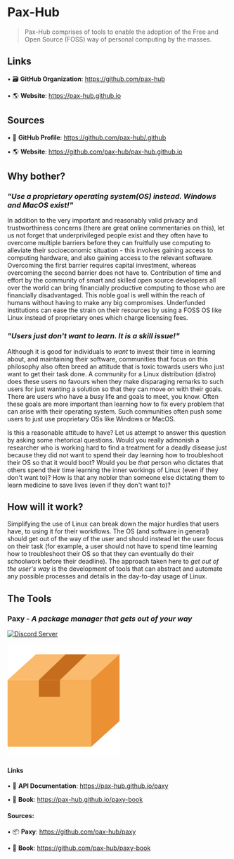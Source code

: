 # Pax-Hub 

> Pax-Hub comprises of tools to enable the adoption of the Free and Open Source (FOSS) way of personal computing by the masses.

## Links

• 🗃️ **GitHub Organization**: https://github.com/pax-hub

• :earth_americas: **Website**: https://pax-hub.github.io

## Sources

• :busts_in_silhouette: **GitHub Profile**: https://github.com/pax-hub/.github

• :earth_americas: **Website**: https://github.com/pax-hub/pax-hub.github.io

## Why bother?

### _"Use a proprietary operating system(OS) instead. Windows and MacOS exist!"_
In addition to the very important and reasonably valid privacy and trustworthiness concerns (there are great online commentaries on this), let us not forget that underprivileged people exist and they often have to overcome multiple barriers before they can fruitfully use computing to alleviate their socioeconomic situation - this involves gaining access to computing hardware, and also gaining access to the relevant software. 
Overcoming the first barrier requires capital investment, whereas overcoming the second barrier does not have to. 
Contribution of time and effort by the community of smart and skilled open source developers all over the world can bring financially productive computing to those who are financially disadvantaged. This noble goal is well within the reach of humans without having to make any big compromises. Underfunded institutions can ease the strain on their resources by using a FOSS OS like Linux instead of proprietary ones which charge licensing fees.

### _"Users just don't want to learn. It is a skill issue!"_
Although it is good for individuals to _want_ to invest their time in learning about, and maintaining their software, communities that focus on this philosophy also often breed an attitude that is toxic towards users who just want to get their task done. 
A community for a Linux distribution (distro) does these users no favours when they make disparaging remarks to such users for just wanting a solution so that they can move on with their goals.
There are users who have a busy life and goals to meet, you know. 
Often these goals are more important than learning how to fix every problem that can arise with their operating system. 
Such communities often push some users to just use proprietary OSs like Windows or MacOS.

Is this a reasonable attitude to have? 
Let us attempt to answer this question by asking some rhetorical questions.
Would you really admonish a researcher who is working hard to find a treatment for a deadly disease just because they did not want to spend their day learning how to troubleshoot their OS so that it would boot?
Would you be _that_ person who dictates that others spend their time learning the inner workings of Linux (even if they don't want to)? 
How is that any nobler than someone else dictating them to learn medicine to save lives (even if they don't want to)?

## How will it work?

Simplifying the use of Linux can break down the major hurdles that users have, to using it for their workflows.
The OS (and software in general) should get out of the way of the user and should instead let the user focus on their task (for example, a user should not have to spend time learning how to troubleshoot their OS so that they can eventually do their schoolwork before their deadline). 
The approach taken here to _get out of the user's way_ is the development of tools that can abstract and automate any possible processes and details in the day-to-day usage of Linux.

## The Tools

### Paxy - *A package manager that gets out of your way*

[![Discord Server](https://dcbadge.vercel.app/api/server/vFG57wDxsd?style=flat)](https://discord.gg/vFG57wDxsd)

![Paxy Logo](paxy_logo.png)

#### Links

• :bookmark_tabs: **API Documentation**: https://pax-hub.github.io/paxy

• :blue_book: **Book**: https://pax-hub.github.io/paxy-book

#### Sources:

• :package: **Paxy**: https://github.com/pax-hub/paxy 

• :blue_book: **Book**: https://github.com/pax-hub/paxy-book

